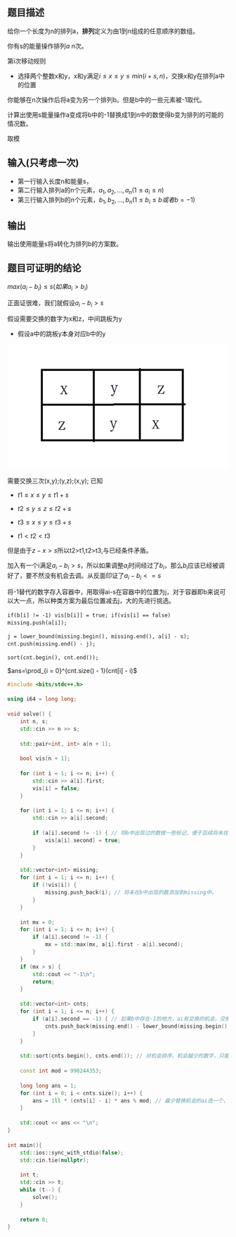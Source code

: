 ## 题目描述

给你一个长度为n的排列a，**排列**定义为由1到n组成的任意顺序的数组。

你有s的能量操作排列$a$ $n$次。

第i次移动规则
- 选择两个整数x和y，x和y满足$i\le x\le y\le min(i+s,n)$，交换x和y在排列a中的位置

你能够在n次操作后将a变为另一个排列b。但是b中的一些元素被-1取代。

计算出使用s能量操作a变成将b中的-1替换成1到n中的数使得b变为排列的可能的情况数。

取模

## 输入(只考虑一次)

- 第一行输入长度n和能量s，
- 第二行输入排列a的n个元素，$a_1,a_2,...,a_n(1\le a_i\le n)$
- 第三行输入排列b的n个元素，$b_1,b_2,...,b_n(1\le b_i\le b 或者 b=-1)$

## 输出

输出使用能量s将a转化为排列b的方案数。

## 题目可证明的结论

$max(a_i-b_i)\le s(如果a_i>b_i)$

正面证很难，我们就假设$a_i-b_i>s$

假设需要交换的数字为x和z，中间跳板为y

- 假设a中的跳板y本身对应b中的y

![](https://github.com/swapfloor/blog/blob/main/images/swap1.png)

需要交换三次(x,y);(y,z);(x,y);
已知
- $t1\le x\le y\le t1+s$

- $t2\le y\le z\le t2+s$

- $t3\le x\le y\le t3+s$

- $t1 < t2 < t3$

但是由于$z-x>s$所以t2>t1,t2>t3,与已经条件矛盾。

加入有一个i满足$a_i-b_i>s$，所以如果调整$a_i$时间经过了$b_i$，那么$b_i$应该已经被调好了，要不然没有机会去调。从反面印证了$a_i-b_i<=s$

将-1替代的数字存入容器中，用取得ai-s在容器中的位置为j，对于容器即b来说可以大一点，所以种类方案为最后位置减去j，大的先进行挑选。

`if(b[i] != -1) vis[b[i]] = true; if(vis[i] == false) missing.push(a[i]);`

`j = lower_bound(missing.begin(), missing.end(), a[i] - s); cnt.push(missing.end() - j);`

`sort(cnt.begin(), cnt.end());`

$ans=\prod_{i = 0}^{cnt.size() - 1}(cnt[i] - i)$

```c++
#include <bits/stdc++.h>

using i64 = long long;

void solve() {
	int n, s;
	std::cin >> n >> s;
	
	std::pair<int, int> a[n + 1];
	
	bool vis[n + 1];
	
	for (int i = 1; i <= n; i++) {
		std::cin >> a[i].first;
		vis[i] = false;
	}
	
	for (int i = 1; i <= n; i++) {
		std::cin >> a[i].second;
		
		if (a[i].second != -1) { // 将b中出现过的数做一些标记，便于后续将未在b中出现的数添加到missing中。
			vis[a[i].second] = true;
		}
	}
	
	std::vector<int> missing;
	for (int i = 1; i <= n; i++) {
		if (!vis[i]) {
			missing.push_back(i); // 将未在b中出现的数添加到missing中。
		}
	}
	
	int mx = 0;
	for (int i = 1; i <= n; i++) {
		if (a[i].second != -1) {
			mx = std::max(mx, a[i].first - a[i].second);
		}
	}
	if (mx > s) {
		std::cout << "-1\n";
		return;
	}
	
	std::vector<int> cnts;
	for (int i = 1; i <= n; i++) {
		if (a[i].second == -1) { // 如果b中存在-1的地方，ai有交换的机会，交换的机会限定于大于或者等于ai-s的b中缺失的数字
			cnts.push_back(missing.end() - lower_bound(missing.begin(), missing.end(), a[i].first - s));
		}
	}
	
	std::sort(cnts.begin(), cnts.end()); // 对机会排序，机会越少的数字，只能选靠近大的数，机会少一点所以先选，机会多的后选。
	
	const int mod = 998244353;
	
	long long ans = 1;
	for (int i = 0; i < cnts.size(); i++) {
		ans = 1ll * (cnts[i] - i) * ans % mod; // 最少替换机会的ai选一个，后面的ai就要少选一个，具有累积效应。
	}
	
	std::cout << ans << "\n";
}

int main(){
	std::ios::sync_with_stdio(false);
	std::cin.tie(nullptr);

	int t;
	std::cin >> t;
	while (t--) {
		solve();
	}

	return 0;
}
```

